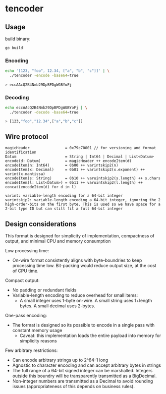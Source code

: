 # tencoder

## Usage

build binary:
```sh
go build
```

### Encoding
```sh
echo '[123, "foo", 12.34, ["a", "b", "c"]]' | \
  ./tencoder -encode -base64=true
  
> eccAAcQ2B4Nmb29DpBPDgWGBYoFj
```

### Decoding
```sh
echo eccAAcQ2B4Nmb29DpBPDgWGBYoFj | \
  ./tencoder -decode -base64=true

> [123,"foo","12.34",["a","b","c"]]
```

## Wire protocol
```
magicHeader                = 0x79c70001 // for versioning and format identification
Datum                      = String | Int64 | Decimal | List<Datum>
encode(d: Datum)           = magicHeader ++ encodeItem(d)
encodeItem(n: Int64)       = 0b00 ++ varintskip2(n)
encodeItem(x: Decimal)     = 0b01 ++ varintskip2(x.exponent) ++ varint(x.mantissa)
encodeItem(s: String)      = 0b10 ++ varuintskip2(s.length) ++ s.chars
encodeItem(l: List<Datum>) = 0b11 ++ varuintskip2(l.length) ++ concat(encodeItem(d) for d in l)

varint: variable-length encoding for a 64-bit integer
varintskip2: variable-length encoding a 64-bit integer, ignoring the 2 high-order-bits on the first byte. This is used so we have space for a 2-bit type ID but can still fit a full 64-bit integer
```

## Design considerations
This format is designed for simplicity of implementation, compactness of output, and minimal CPU and memory consumption

Low processing time:
- On-wire format consistently aligns with byte-boundries to keep processing time low. Bit-packing would reduce output size, at the cost of CPU time.

Compact output:
- No padding or redundant fields
- Variable-length encoding to reduce overhead for small items:
  * A small integer uses 1-byte on-wire. A small string uses 1+length bytes. A small decimal uses 2-bytes.

One-pass encoding:
- The format is designed so its possible to encode in a single pass with constant memory usage
  * Caveat: this implementation loads the entire payload into memory for simplicity reasons

Few arbitrary restrictions:
- Can encode arbitrary strings up to 2^64-1 long
- Agnostic to character encoding and can accept arbitrary bytes in strings
- The full range of a 64-bit signed integer can be marshalled. Integers outside this boundry will be transparently transmitted as a BigDecimal.
- Non-integer numbers are transmitted as a Decimal to avoid rounding issues (appropriateness of this depends on business rules).
